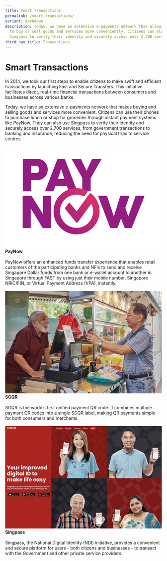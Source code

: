 ```yaml
---
title: Smart Transactions
permalink: /smart-transactions/
variant: markdown
description: Today, we have an extensive e-payments network that allows people
  to buy or sell goods and services more conveniently. Citizens can also utilise
  Singpass to verify their identity and securely access over 2,700 services.
third_nav_title: Transactions
---
```

# Smart Transactions

In 2014, we took our first steps to enable citizens to make swift and efficient transactions by launching Fast and Secure Transfers. This initiative facilitates direct, real-time financial transactions between consumers and businesses across various banks.

Today, we have an extensive e-payments network that makes buying and selling goods and services more convenient. Citizens can use their phones to purchase lunch or shop for groceries through instant payment systems like PayNow. They can also use Singpass to verify their identity and securely access over 2,700 services, from government transactions to banking and insurance, reducing the need for physical trips to service centres.

<div class="row">

<div class="col">
<a href="/initiatives/paynow/"><img src="/images/initiatives/overview-pages/paynow.jpg" alt="PayNow"></a><br>
    <div class="header"><b>PayNow</b></div><br>
    <div class="para">PayNow offers an enhanced funds transfer experience that enables retail customers of the participating banks and NFIs to send and receive Singapore Dollar funds from one bank or e-wallet account to another in Singapore through FAST by using just their mobile number, Singapore NRIC/FIN, or Virtual Payment Address (VPA), instantly.
</div>
	<br></div>
	
<div class="col"> 
<a href="/initiatives/sgqr"><img src="/images/initiatives/overview-pages/sgqr.jpg" alt="SGQR"></a><br>
	<div class="header"><b>SGQR</b></div><br>
	<div class="para">SGQR is the world’s first unified payment QR code. It combines multiple payment QR codes into a single SGQR label, making QR payments simple for both consumers and merchants.
</div>
<br>
</div>	
	
<div class="col"> 
<a href="/initiatives/singpass"><img src="/images/initiatives/singpass-website.jpeg" alt="National Digital Identity"></a><br>
	<div class="header"><b>Singpass</b></div><br>
	<div class="para">Singpass, the National Digital Identity (NDI) initiative, provides a convenient and secure platform for users - both citizens and businesses - to transact with the Government and other private service providers.
</div>
<br>
</div>	
	
	
</div>